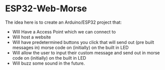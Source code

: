 # ESP32-Web-Morse

The idea here is to create an Arduino/ESP32 project that:

 - WIll Have a Access Point which we can connect to
 - Will host a website
 - Will have predetermined buttons you click that will send out (pre built messages in) morse code on (initially) on the built in LED
 - Will allow the user to input their custom message and send out in morse code on (initially) on the built in LED
 - Will buzz some sound in the future. 
